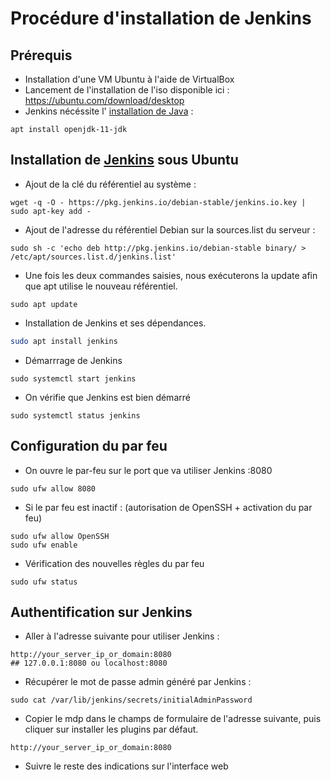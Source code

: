 # Procédure d'installation de Jenkins 

## Prérequis 
- Installation d'une VM Ubuntu à l'aide de VirtualBox
- Lancement de l'installation de  l'iso disponible ici : https://ubuntu.com/download/desktop
- Jenkins nécéssite l' [installation de Java](https://ubuntu.com/download/desktop) :
```shell
apt install openjdk-11-jdk
```

## Installation de [Jenkins](https://www.jenkins.io/doc/book/installing/linux/) sous Ubuntu 

- Ajout de la clé du référentiel au système : 
```shell
wget -q -O - https://pkg.jenkins.io/debian-stable/jenkins.io.key | sudo apt-key add -
```
  
   - Ajout de l'adresse du référentiel Debian sur la sources.list du serveur : 
```shell
sudo sh -c 'echo deb http://pkg.jenkins.io/debian-stable binary/ > /etc/apt/sources.list.d/jenkins.list'
```

   - Une fois les deux commandes saisies, nous exécuterons la update afin que apt utilise le nouveau référentiel.
```shell
sudo apt update
```

   - Installation de Jenkins et ses dépendances.
```bash
sudo apt install jenkins
```

   - Démarrrage de Jenkins
```shell
sudo systemctl start jenkins
```
		
   - On vérifie que Jenkins est bien démarré
```shell
sudo systemctl status jenkins
```
		
		
## Configuration du par feu
   - On ouvre le par-feu sur le port que va utiliser Jenkins :8080
```shell
sudo ufw allow 8080
```
		
   - Si le par feu est inactif : (autorisation de OpenSSH + activation du par feu)
```shell
sudo ufw allow OpenSSH
sudo ufw enable
```

   - Vérification des nouvelles règles du par feu 
```shell
sudo ufw status
```
		
## Authentification sur Jenkins 
   - Aller à l'adresse suivante pour utiliser Jenkins  : 
```shell
http://your_server_ip_or_domain:8080
## 127.0.0.1:8080 ou localhost:8080
```
		
   - Récupérer le mot de passe admin généré par Jenkins : 
```shell
sudo cat /var/lib/jenkins/secrets/initialAdminPassword
```
		
   - Copier le mdp dans le champs de formulaire de l'adresse suivante, puis cliquer sur installer les plugins par défaut. 
```shell
http://your_server_ip_or_domain:8080
```
		
   - Suivre le reste des indications sur l'interface web 


